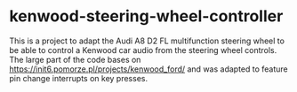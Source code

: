 # kenwood-steering-wheel-controller
This is a project to adapt the Audi A8 D2 FL multifunction steering wheel to be able to control a Kenwood car audio from the steering wheel controls. 
The large part of the code bases on https://init6.pomorze.pl/projects/kenwood_ford/ and was adapted to feature pin change interrupts on key presses.
